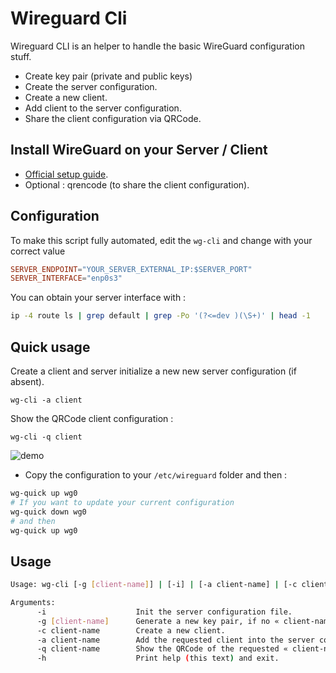 # Wireguard Cli

Wireguard CLI is an helper to handle the basic WireGuard configuration stuff.

- Create key pair (private and public keys)
- Create the server configuration.
- Create a new client.
- Add client to the server configuration.
- Share the client configuration via QRCode.

## Install WireGuard on your Server / Client

- [Official setup guide](https://www.wireguard.com/install/).
- Optional : qrencode (to share the client configuration).

## Configuration

To make this script fully automated, edit the `wg-cli` and change with your correct value

```conf
SERVER_ENDPOINT="YOUR_SERVER_EXTERNAL_IP:$SERVER_PORT"
SERVER_INTERFACE="enp0s3"
```

You can obtain your server interface with :

```sh
ip -4 route ls | grep default | grep -Po '(?<=dev )(\S+)' | head -1
```

## Quick usage

Create a client and server initialize a new new server configuration (if absent).

```wg-cli -a client```

Show the QRCode client configuration :

```wg-cli -q client```

![demo](./demo.gif)

- Copy the configuration to your `/etc/wireguard` folder and then :

```sh
wg-quick up wg0
# If you want to update your current configuration
wg-quick down wg0
# and then
wg-quick up wg0
```

## Usage

```sh
Usage: wg-cli [-g [client-name]] | [-i] | [-a client-name] | [-c client-name] | [-h] | [-q client-name]

Arguments:
      -i                    Init the server configuration file.
      -g [client-name]      Generate a new key pair, if no « client-name » specified its generate the server key/pair.
      -c client-name        Create a new client.
      -a client-name        Add the requested client into the server configuration.
      -q client-name        Show the QRCode of the requested « client-name ». (require qrencode)
      -h                    Print help (this text) and exit.
```
